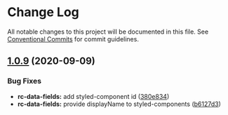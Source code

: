 # Change Log

All notable changes to this project will be documented in this file.
See [Conventional Commits](https://conventionalcommits.org) for commit guidelines.

## [1.0.9](https://github.com/aliyun/console-components/compare/@alicloud/console-components-data-fields@1.0.6...@alicloud/console-components-data-fields@1.0.9) (2020-09-09)


### Bug Fixes

* **rc-data-fields:** add styled-component id ([380e834](https://github.com/aliyun/console-components/commit/380e834dd487fda89ca813a22524c8bd4db5ca98))
* **rc-data-fields:** provide displayName to styled-components ([b6127d3](https://github.com/aliyun/console-components/commit/b6127d3ffbd9fa44eeb29f24701a372eaccd154f))
